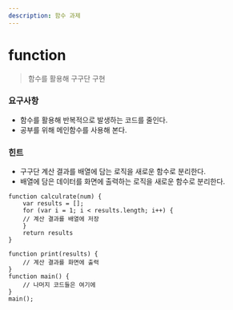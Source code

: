 ```yaml
---
description: 함수 과제
---
```


# function

> 함수를 활용해 구구단 구현

### 요구사항

* 함수를 활용해 반복적으로 발생하는 코드를 줄인다.
* 공부를 위해 메인함수를 사용해 본다.

### 힌트

* 구구단 계산 결과를 배열에 담는 로직을 새로운 함수로 분리한다.
* 배열에 담은 데이터를 화면에 출력하는 로직을 새로운 함수로 분리한다.

```text
function calculrate(num) {
    var results = [];
    for (var i = 1; i < results.length; i++) {
    // 계산 결과를 배열에 저장
    }
    return results
}

function print(results) {
    // 계산 결과를 화면에 출력
}
function main() {
    // 나머지 코드들은 여기에 
}
main();
```

